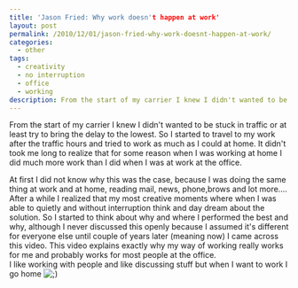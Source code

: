 ```yaml
---
title: 'Jason Fried: Why work doesn't happen at work'
layout: post
permalink: /2010/12/01/jason-fried-why-work-doesnt-happen-at-work/
categories:
  - other
tags:
  - creativity
  - no interruption
  - office
  - working
description: From the start of my carrier I knew I didn't wanted to be stuck in traffic or at least try to bring the delay to the lowest. So I started to travel to my work after the traffic hours and tried to work as much as I could at home. It didn't took me long to realize that for some reason when I was working at home I did much more work than I did when I was at work at the office.
---
```

From the start of my carrier I knew I didn't wanted to be stuck in traffic or at least try to bring the delay to the lowest. So I started to travel to my work after the traffic hours and tried to work as much as I could at home. It didn't took me long to realize that for some reason when I was working at home I did much more work than I did when I was at work at the office.

At first I did not know why this was the case, because I was doing the same thing at work and at home, reading mail, news, phone,brows and lot more&#8230;. After a while I realized that my most creative moments where when I was able to quietly and without interruption think and day dream about the solution. So I started to think about why and where I performed the best and why, although I never discussed this openly because I assumed it's different for everyone else until couple of years later (meaning now) I came across this video. This video explains exactly why my way of working really works for me and probably works for most people at the office.  
I like working with people and like discussing stuff but when I want to work I go home <img src='http://blog.coralic.nl/wp-includes/images/smilies/icon_wink.gif' alt=';)' class='wp-smiley' />